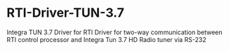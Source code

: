 # RTI-Driver-TUN-3.7
Integra TUN 3.7 Driver for RTI
Driver for two-way communication between RTI control processor and Integra Tun 3.7 HD Radio tuner via RS-232
